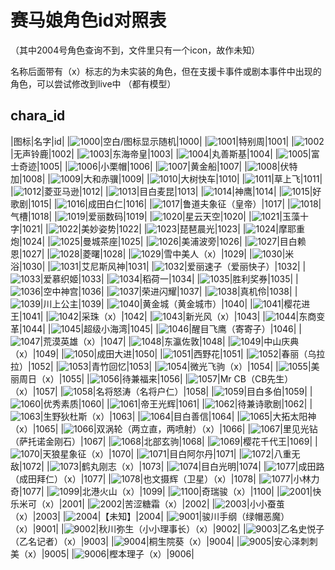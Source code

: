 # 赛马娘角色id对照表

（其中2004号角色查询不到，文件里只有一个icon，故作未知）

名称后面带有（x）标志的为未实装的角色，但在支援卡事件或剧本事件中出现的角色，可以尝试修改到live中
（都有模型）

## chara_id
|图标|名字|id|
|![1000](https://200git.github.io/UmamusumeFile/Images/chr_icon_1000.png)|空白/图标显示随机|1000|
|![1001](https://200git.github.io/UmamusumeFile/Images/chr_icon_1001.png)|特别周|1001|
|![1002](https://200git.github.io/UmamusumeFile/Images/chr_icon_1002.png)|无声铃鹿|1002|
|![1003](https://200git.github.io/UmamusumeFile/Images/chr_icon_1003.png)|东海帝皇|1003|
|![1004](https://200git.github.io/UmamusumeFile/Images/chr_icon_1004.png)|丸善斯基|1004|
|![1005](https://200git.github.io/UmamusumeFile/Images/chr_icon_1005.png)|富士奇迹|1005|
|![1006](https://200git.github.io/UmamusumeFile/Images/chr_icon_1006.png)|小栗帽|1006|
|![1007](https://200git.github.io/UmamusumeFile/Images/chr_icon_1007.png)|黄金船|1007|
|![1008](https://200git.github.io/UmamusumeFile/Images/chr_icon_1008.png)|伏特加|1008|
|![1009](https://200git.github.io/UmamusumeFile/Images/chr_icon_1009.png)|大和赤骥|1009|
|![1010](https://200git.github.io/UmamusumeFile/Images/chr_icon_1010.png)|大树快车|1010|
|![1011](https://200git.github.io/UmamusumeFile/Images/chr_icon_1011.png)|草上飞|1011|
|![1012](https://200git.github.io/UmamusumeFile/Images/chr_icon_1012.png)|菱亚马逊|1012|
|![1013](https://200git.github.io/UmamusumeFile/Images/chr_icon_1013.png)|目白麦昆|1013|
|![1014](https://200git.github.io/UmamusumeFile/Images/chr_icon_1014.png)|神鹰|1014|
|![1015](https://200git.github.io/UmamusumeFile/Images/chr_icon_1015.png)|好歌剧|1015|
|![1016](https://200git.github.io/UmamusumeFile/Images/chr_icon_1016.png)|成田白仁|1016|
|![1017](https://200git.github.io/UmamusumeFile/Images/chr_icon_1017.png)|鲁道夫象征（皇帝）|1017|
|![1018](https://200git.github.io/UmamusumeFile/Images/chr_icon_1018.png)|气槽|1018|
|![1019](https://200git.github.io/UmamusumeFile/Images/chr_icon_1019.png)|爱丽数码|1019|
|![1020](https://200git.github.io/UmamusumeFile/Images/chr_icon_1020.png)|星云天空|1020|
|![1021](https://200git.github.io/UmamusumeFile/Images/chr_icon_1021.png)|玉藻十字|1021|
|![1022](https://200git.github.io/UmamusumeFile/Images/chr_icon_1022.png)|美妙姿势|1022|
|![1023](https://200git.github.io/UmamusumeFile/Images/chr_icon_1023.png)|琵琶晨光|1023|
|![1024](https://200git.github.io/UmamusumeFile/Images/chr_icon_1024.png)|摩耶重炮|1024|
|![1025](https://200git.github.io/UmamusumeFile/Images/chr_icon_1025.png)|曼城茶座|1025|
|![1026](https://200git.github.io/UmamusumeFile/Images/chr_icon_1026.png)|美浦波旁|1026|
|![1027](https://200git.github.io/UmamusumeFile/Images/chr_icon_1027.png)|目白赖恩|1027|
|![1028](https://200git.github.io/UmamusumeFile/Images/chr_icon_1028.png)|菱曙|1028|
|![1029](https://200git.github.io/UmamusumeFile/Images/chr_icon_1029.png)|雪中美人（x）|1029|
|![1030](https://200git.github.io/UmamusumeFile/Images/chr_icon_1030.png)|米浴|1030|
|![1031](https://200git.github.io/UmamusumeFile/Images/chr_icon_1031.png)|艾尼斯风神|1031|
|![1032](https://200git.github.io/UmamusumeFile/Images/chr_icon_1032.png)|爱丽速子（爱丽快子）|1032|
|![1033](https://200git.github.io/UmamusumeFile/Images/chr_icon_1033.png)|爱慕织姬|1033|
|![1034](https://200git.github.io/UmamusumeFile/Images/chr_icon_1034.png)|稻荷一|1034|
|![1035](https://200git.github.io/UmamusumeFile/Images/chr_icon_1035.png)|胜利奖券|1035|
|![1036](https://200git.github.io/UmamusumeFile/Images/chr_icon_1036.png)|空中神宫|1036|
|![1037](https://200git.github.io/UmamusumeFile/Images/chr_icon_1037.png)|荣进闪耀|1037|
|![1038](https://200git.github.io/UmamusumeFile/Images/chr_icon_1038.png)|真机伶|1038|
|![1039](https://200git.github.io/UmamusumeFile/Images/chr_icon_1039.png)|川上公主|1039|
|![1040](https://200git.github.io/UmamusumeFile/Images/chr_icon_1040.png)|黄金城（黄金城市）|1040|
|![1041](https://200git.github.io/UmamusumeFile/Images/chr_icon_1041.png)|樱花进王|1041|
|![1042](https://200git.github.io/UmamusumeFile/Images/chr_icon_1042.png)|采珠（x）|1042|
|![1043](https://200git.github.io/UmamusumeFile/Images/chr_icon_1043.png)|新光风（x）|1043|
|![1044](https://200git.github.io/UmamusumeFile/Images/chr_icon_1044.png)|东商变革|1044|
|![1045](https://200git.github.io/UmamusumeFile/Images/chr_icon_1045.png)|超级小海湾|1045|
|![1046](https://200git.github.io/UmamusumeFile/Images/chr_icon_1046.png)|醒目飞鹰（寄寄子）|1046|
|![1047](https://200git.github.io/UmamusumeFile/Images/chr_icon_1047.png)|荒漠英雄（x）|1047|
|![1048](https://200git.github.io/UmamusumeFile/Images/chr_icon_1048.png)|东瀛佐敦|1048|
|![1049](https://200git.github.io/UmamusumeFile/Images/chr_icon_1049.png)|中山庆典（x）|1049|
|![1050](https://200git.github.io/UmamusumeFile/Images/chr_icon_1050.png)|成田大进|1050|
|![1051](https://200git.github.io/UmamusumeFile/Images/chr_icon_1051.png)|西野花|1051|
|![1052](https://200git.github.io/UmamusumeFile/Images/chr_icon_1052.png)|春丽（乌拉拉）|1052|
|![1053](https://200git.github.io/UmamusumeFile/Images/chr_icon_1053.png)|青竹回忆|1053|
|![1054](https://200git.github.io/UmamusumeFile/Images/chr_icon_1054.png)|微光飞驹（x）|1054|
|![1055](https://200git.github.io/UmamusumeFile/Images/chr_icon_1055.png)|美丽周日（x）|1055|
|![1056](https://200git.github.io/UmamusumeFile/Images/chr_icon_1056.png)|待兼福来|1056|
|![1057](https://200git.github.io/UmamusumeFile/Images/chr_icon_1057.png)|Mr CB（CB先生）（x）|1057|
|![1058](https://200git.github.io/UmamusumeFile/Images/chr_icon_1058.png)|名将怒涛（名将户仁）|1058|
|![1059](https://200git.github.io/UmamusumeFile/Images/chr_icon_1059.png)|目白多伯|1059|
|![1060](https://200git.github.io/UmamusumeFile/Images/chr_icon_1060.png)|优秀素质|1060|
|![1061](https://200git.github.io/UmamusumeFile/Images/chr_icon_1061.png)|帝王光辉|1061|
|![1062](https://200git.github.io/UmamusumeFile/Images/chr_icon_1062.png)|待兼诗歌剧|1062|
|![1063](https://200git.github.io/UmamusumeFile/Images/chr_icon_1063.png)|生野狄杜斯（x）|1063|
|![1064](https://200git.github.io/UmamusumeFile/Images/chr_icon_1064.png)|目白善信|1064|
|![1065](https://200git.github.io/UmamusumeFile/Images/chr_icon_1065.png)|大拓太阳神（x）|1065|
|![1066](https://200git.github.io/UmamusumeFile/Images/chr_icon_1066.png)|双涡轮（两立直，两喷射）（x）|1066|
|![1067](https://200git.github.io/UmamusumeFile/Images/chr_icon_1067.png)|里见光钻（萨托诺金刚石）|1067|
|![1068](https://200git.github.io/UmamusumeFile/Images/chr_icon_1068.png)|北部玄驹|1068|
|![1069](https://200git.github.io/UmamusumeFile/Images/chr_icon_1069.png)|樱花千代王|1069|
|![1070](https://200git.github.io/UmamusumeFile/Images/chr_icon_1070.png)|天狼星象征（x）|1070|
|![1071](https://200git.github.io/UmamusumeFile/Images/chr_icon_1071.png)|目白阿尔丹|1071|
|![1072](https://200git.github.io/UmamusumeFile/Images/chr_icon_1072.png)|八重无敌|1072|
|![1073](https://200git.github.io/UmamusumeFile/Images/chr_icon_1073.png)|鹤丸刚志（x）|1073|
|![1074](https://200git.github.io/UmamusumeFile/Images/chr_icon_1074.png)|目白光明|1074|
|![1077](https://200git.github.io/UmamusumeFile/Images/chr_icon_1077.png)|成田路（成田拜仁）（x）|1077|
|![1078](https://200git.github.io/UmamusumeFile/Images/chr_icon_1078.png)|也文摄辉（卫星）（x）|1078|
|![1077](https://200git.github.io/UmamusumeFile/Images/chr_icon_1077.png)|小林力奇|1077|
|![1099](https://200git.github.io/UmamusumeFile/Images/chr_icon_1099.png)|北港火山（x）|1099|
|![1100](https://200git.github.io/UmamusumeFile/Images/chr_icon_1100.png)|奇瑞骏（x）|1100|
|![2001](https://200git.github.io/UmamusumeFile/Images/chr_icon_2001.png)|快乐米可（x）|2001|
|![2002](https://200git.github.io/UmamusumeFile/Images/chr_icon_2002.png)|苦涩糖霜（x）|2002|
|![2003](https://200git.github.io/UmamusumeFile/Images/chr_icon_2003.png)|小小蚕茧（x）|2003|
|![2004](https://200git.github.io/UmamusumeFile/Images/chr_icon_2004.png)|【未知】|2004|
|![9001](https://200git.github.io/UmamusumeFile/Images/chr_icon_9001.png)|骏川手纲（绿帽恶魔）（x）|9001|
|![9002](https://200git.github.io/UmamusumeFile/Images/chr_icon_9002.png)|秋川弥生（小小理事长）（x）|9002|
|![9003](https://200git.github.io/UmamusumeFile/Images/chr_icon_9003.png)|乙名史悦子（乙名记者）（x）|9003|
|![9004](https://200git.github.io/UmamusumeFile/Images/chr_icon_9004.png)|桐生院葵（x）|9004|
|![9005](https://200git.github.io/UmamusumeFile/Images/chr_icon_9005.png)|安心泽刺刺美（x）|9005|
|![9006](https://200git.github.io/UmamusumeFile/Images/chr_icon_9006.png)|樫本理子（x）|9006|
